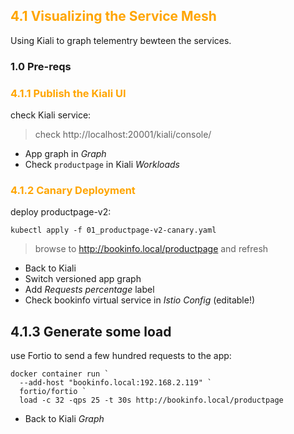 ## <font color="orange"> 4.1 Visualizing the Service Mesh </font>

Using Kiali to graph telementry bewteen the services.

### 1.0 Pre-reqs



### <font color="orange"> 4.1.1 Publish the Kiali UI </font>
check Kiali service:

> check http://localhost:20001/kiali/console/

- App graph in _Graph_
- Check `productpage` in Kiali _Workloads_

### <font color="orange"> 4.1.2 Canary Deployment </font>

deploy productpage-v2:
```
kubectl apply -f 01_productpage-v2-canary.yaml
```
> browse to http://bookinfo.local/productpage and refresh 

- Back to Kiali
- Switch versioned app graph
- Add _Requests percentage_ label
- Check bookinfo virtual service in _Istio Config_ (editable!)

## 4.1.3 Generate some load
use Fortio to send a few hundred requests to the app:
```
docker container run `
  --add-host "bookinfo.local:192.168.2.119" `
  fortio/fortio `
  load -c 32 -qps 25 -t 30s http://bookinfo.local/productpage
```
- Back to Kiali _Graph_